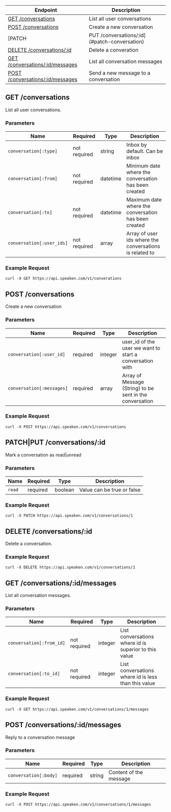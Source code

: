 |Endpoint|Description|
|--------|-----------|
|[GET /conversations](#get-conversation)| List all user conversations|
|[POST /conversations](#create-conversation)| Create a new conversation|
|[PATCH|PUT /conversations/:id](#patch-conversation)| Mark a conversation as read|
|[DELETE /conversations/:id](#delete-conversation)| Delete a converation|
|[GET /conversations/:id/messages](#get-conversation-messages)| List all conversation messages|
|[POST /conversations/:id/messages](#post-conversation-messages)| Send a new message to a conversation|

## GET /conversations

List all user conversations.

### Parameters

|Name|Required|Type|Description|
|----|--------|----|-----------|
|```conversation[:type]```|not required|string|Inbox by default. Can be inbox|sentbox|
|```conversation[:from]```|not required|datetime|Minimum date where the conversation has been created|
|```conversation[:to]```|not required|datetime|Maximum date where the conversation has been created|
|```conversation[:user_ids]```|not required|array|Array of user ids where the conversations is related to|


### Example Request

```curl -X GET https://api.speaken.com/v1/converations```


## POST /conversations

Create a new conversation

### Parameters

|Name|Required|Type|Description|
|----|--------|----|-----------|
|```conversation[:user_id]```|required|integer|user_id of the user we want to start a conversation with|
|```conversation[:messages]```|required|array|Array of Message (String) to be sent in the conversation|

### Example Request

```curl -X POST https://api.speaken.com/v1/conversations```


## PATCH|PUT /conversations/:id

Mark a conversation as read|unread

### Parameters

|Name|Required|Type|Description|
|----|--------|----|-----------|
|```read```|required|boolean|Value can be true or false|

### Example Request

```curl -X PATCH https://api.speaken.com/v1/conversations/1```


## DELETE /conversations/:id

Delete a conversation.

### Example Request

```curl -X DELETE https://api.speaken.com/v1/conversations/1```

## GET /conversations/:id/messages

List all conversation messages.

### Parameters

|Name|Required|Type|Description|
|----|--------|----|-----------|
|```conversation[:from_id]```|not required|integer|List conversations where id is superior to this value|
|```conversation[:to_id]```|not required|integer|List conversations where id is less than this value|


### Example Request

```curl -X GET https://api.speaken.com/v1/conversations/1/messages```


## POST /conversations/:id/messages

Reply to a conversation message

### Parameters

|Name|Required|Type|Description|
|----|--------|----|-----------|
|```conversation[:body]```|required|string|Content of the message|

### Example Request

```curl -X POST https://api.speaken.com/v1/conversations/1/messages```


